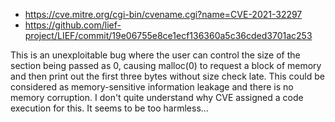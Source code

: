 - https://cve.mitre.org/cgi-bin/cvename.cgi?name=CVE-2021-32297
- https://github.com/lief-project/LIEF/commit/19e06755e8ce1ecf136360a5c36cded3701ac253

This is an unexploitable bug where the user can control the size of the section being passed as 0, causing malloc(0) to request a block of memory and then print out the first three bytes without size check late. This could be considered as memory-sensitive information leakage and there is no memory corruption. I don't quite understand why CVE assigned a code execution for this. It seems to be too harmless...
